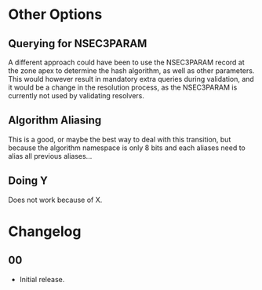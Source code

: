 # Other Options

## Querying for NSEC3PARAM

A different approach could have been to use the NSEC3PARAM record at
the zone apex to determine the hash algorithm, as well as other
parameters. This would however result in mandatory extra queries
during validation, and it would be a change in the resolution
process, as the NSEC3PARAM is currently not used by validating
resolvers.

## Algorithm Aliasing

This is a good, or maybe the best way to deal with this transition, but 
because the algorithm namespace is only 8 bits and each aliases need to
alias all previous aliases... <!-- FIXME(miek) -->

## Doing Y

 <!-- FIXME(miek) -->
Does not work because of X.

# Changelog

## 00

* Initial release.

